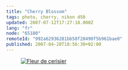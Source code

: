 ```yaml
---
title: "Cherry Blossom"
tags: photo, cherry, nikon d50
updated: 2007-07-12T17:27:18.000Z
lang: "fr"
node: "65180"
remoteId: "992a62936281bb58f20490f5b961bae0"
published: 2007-04-28T18:56:30+02:00
---
```

 


<figure class="object-center"><a href="/images/fleur-de-cerisier.jpg"><img src="/images/660x/fleur-de-cerisier.jpg" alt="Fleur de cerisier">
</a></figure>




